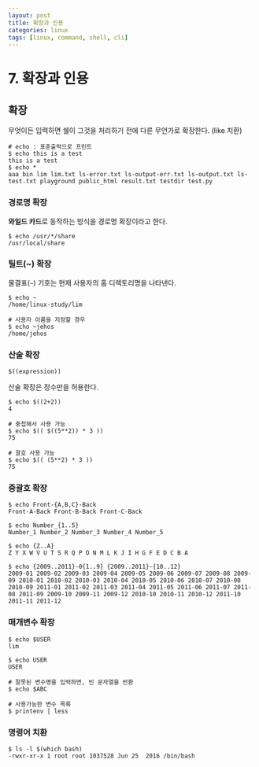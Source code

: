 ```yaml
---
layout: post
title: 확장과 인용
categories: linux
tags: [linux, command, shell, cli]
---
```


# 7. 확장과 인용
## 확장
무엇이든 입력하면 쉘이 그것을 처리하기 전에 다른 무언가로 확장한다. (like 치환)

```shell
# echo : 표준출력으로 프린트
$ echo this is a test
this is a test
$ echo *
aaa bin lim lim.txt ls-error.txt ls-output-err.txt ls-output.txt ls-test.txt playground public_html result.txt testdir test.py
```

### 경로명 확장
**와일드 카드**로 동작하는 방식을 경로명 확장이라고 한다.

```shell
$ echo /usr/*/share
/usr/local/share
```

### 틸트(~) 확장
물결표(`~`) 기호는 현재 사용자의 홈 디렉토리명을 나타낸다.

```shell
$ echo ~
/home/linux-study/lim

# 사용자 이름을 지정할 경우
$ echo ~jehos
/home/jehos
```

### 산술 확장
`$((expression))`

산술 확장은 정수만을 허용한다.
```shell
$ echo $((2+2))
4

# 중첩해서 사용 가능
$ echo $(( $((5**2)) * 3 ))
75

# 괄호 사용 가능
$ echo $(( (5**2) * 3 ))
75
```


### 중괄호 확장
```shell
$ echo Front-{A,B,C}-Back
Front-A-Back Front-B-Back Front-C-Back

$ echo Number_{1..5}
Number_1 Number_2 Number_3 Number_4 Number_5

$ echo {Z..A}
Z Y X W V U T S R Q P O N M L K J I H G F E D C B A

$ echo {2009..2011}-0{1..9} {2009..2011}-{10..12}
2009-01 2009-02 2009-03 2009-04 2009-05 2009-06 2009-07 2009-08 2009-09 2010-01 2010-02 2010-03 2010-04 2010-05 2010-06 2010-07 2010-08 2010-09 2011-01 2011-02 2011-03 2011-04 2011-05 2011-06 2011-07 2011-08 2011-09 2009-10 2009-11 2009-12 2010-10 2010-11 2010-12 2011-10 2011-11 2011-12
```

### 매개변수 확장
```shell
$ echo $USER
lim

$ echo USER
USER

# 잘못된 변수명을 입력하면, 빈 문자열을 반환
$ echo $ABC

# 사용가능한 변수 목록
$ printenv | less
```

### 명령어 치환
```shell
$ ls -l $(which bash)
-rwxr-xr-x 1 root root 1037528 Jun 25  2016 /bin/bash
```
